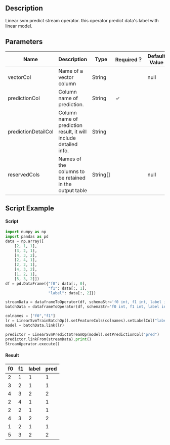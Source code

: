 ## Description
Linear svm predict stream operator. this operator predict data's label with linear model.

## Parameters
| Name | Description | Type | Required？ | Default Value |
| --- | --- | --- | --- | --- |
| vectorCol | Name of a vector column | String |  | null |
| predictionCol | Column name of prediction. | String | ✓ |  |
| predictionDetailCol | Column name of prediction result, it will include detailed info. | String |  |  |
| reservedCols | Names of the columns to be retained in the output table | String[] |  | null |


## Script Example
#### Script
```python
import numpy as np
import pandas as pd
data = np.array([
    [2, 1, 1],
    [3, 2, 1],
    [4, 3, 2],
    [2, 4, 1],
    [2, 2, 1],
    [4, 3, 2],
    [1, 2, 1],
    [5, 3, 2]])
df = pd.DataFrame({"f0": data[:, 0], 
                   "f1": data[:, 1],
                   "label": data[:, 2]})

streamData = dataframeToOperator(df, schemaStr='f0 int, f1 int, label int', op_type='stream')
batchData = dataframeToOperator(df, schemaStr='f0 int, f1 int, label int', op_type='batch')

colnames = ["f0","f1"]
lr = LinearSvmTrainBatchOp().setFeatureCols(colnames).setLabelCol("label")
model = batchData.link(lr)

predictor = LinearSvmPredictStreamOp(model).setPredictionCol("pred")
predictor.linkFrom(streamData).print()
StreamOperator.execute()
```
#### Result
f0 | f1 | label | pred 
---|----|-------|-----
2|1|1|1
3|2|1|1
4|3|2|2
2|4|1|1
2|2|1|1
4|3|2|2
1|2|1|1
5|3|2|2





